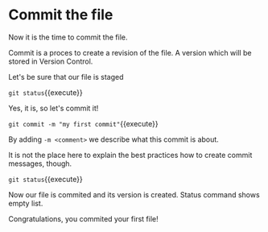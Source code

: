 # Commit the file

Now it is the time to commit the file.

Commit is a proces to create a revision of the file. A version
which will be stored in Version Control.

Let's be sure that our file is staged

`git status`{{execute}}

Yes, it is, so let's commit it!

`git commit -m "my first commit"`{{execute}}

By adding `-m <comment>` we describe what this commit is about.

It is not the place here to explain the best practices how to
create commit messages, though.

`git status`{{execute}}

Now our file is commited and its version is created.
Status command shows empty list.

Congratulations, you commited your first file!
